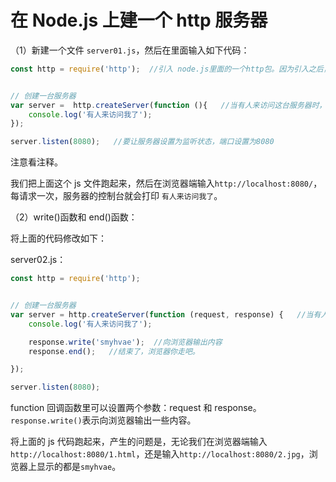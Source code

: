 # 在 Node.js 上建一个 http 服务器

（1）新建一个文件 `server01.js`，然后在里面输入如下代码：

```javascript
const http = require('http');  //引入 node.js里面的一个http包。因为引入之后，我们不会去修改它，所以用常量来表示


// 创建一台服务器
var server =  http.createServer(function (){   //当有人来访问这台服务器时，就会执行 function 回调函数
    console.log('有人来访问我了');
});

server.listen(8080);   //要让服务器设置为监听状态，端口设置为8080
```

注意看注释。

我们把上面这个 js 文件跑起来，然后在浏览器端输入`http://localhost:8080/`，每请求一次，服务器的控制台就会打印 `有人来访问我了`。

（2）write\(\)函数和 end\(\)函数：

将上面的代码修改如下：

server02.js：

```javascript
const http = require('http');


// 创建一台服务器
var server = http.createServer(function (request, response) {   //当有人来访问这个服务器时，就会执行function 这个回调函数
    console.log('有人来访问我了');

    response.write('smyhvae');  //向浏览器输出内容
    response.end();   //结束了，浏览器你走吧。

});

server.listen(8080);
```

function 回调函数里可以设置两个参数：request 和 response。`response.write()`表示向浏览器输出一些内容。

将上面的 js 代码跑起来，产生的问题是，无论我们在浏览器端输入`http://localhost:8080/1.html`，还是输入`http://localhost:8080/2.jpg`，浏览器上显示的都是`smyhvae`。

